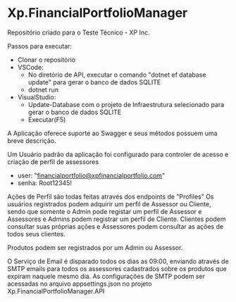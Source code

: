 # Xp.FinancialPortfolioManager

Repositório criado para o Teste Técnico - XP Inc.

Passos para executar:

- Clonar o repositório
- VSCode:
  - No diretório de API, executar o comando "dotnet ef database update" para gerar o banco de dados SQLITE
  - dotnet run    
- VisualStudio:
  - Update-Database com o projeto de Infraestrutura selecionado para gerar o banco de dados SQLITE
  - Executar(F5)

A Aplicação oferece suporte ao Swagger e seus métodos possuem uma breve descrição.

Um Usuário padrão da aplicação foi configurado para controler de acesso e criação de perfil de assessores
  
  - user: "financialportfolio@xpfinancialportfolio.com"
  - senha: Root12345!

Ações de Perfil são todas feitas através dos endpoints de "Profiles"
Os usuários registrados podem adquirir um perfil de Assessor ou Cliente, sendo que somente o Admin pode registar um perfil de Assessor e Assessores e Admins podem registrar um perfil de Cliente.
Clientes podem consultar suas próprias ações e Assessores podem consultar as ações de todos seus clientes.

Produtos podem ser registrados por um Admin ou Assessor.

O Serviço de Email é disparado todos os dias as 09:00, enviando através de SMTP emails para todos os assessores cadastrados sobre os produtos que expiram naquele mesmo dia.
As configurações de SMTP podem ser acessadas no arquivo appsettings.json no projeto Xp.FinancialPortfolioManager.API
